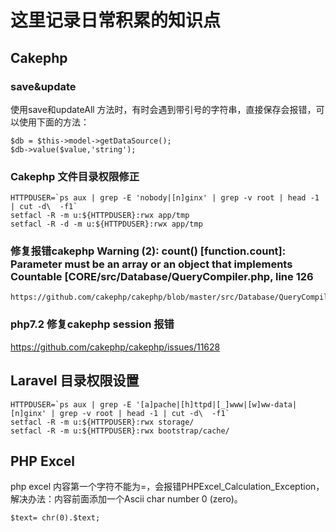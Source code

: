 # 这里记录日常积累的知识点

## Cakephp 

### save&update
使用save和updateAll 方法时，有时会遇到带引号的字符串，直接保存会报错，可以使用下面的方法：

````
$db = $this->model->getDataSource();
$db->value($value,'string');
````    

### Cakephp 文件目录权限修正

````
HTTPDUSER=`ps aux | grep -E 'nobody|[n]ginx' | grep -v root | head -1 | cut -d\  -f1`
setfacl -R -m u:${HTTPDUSER}:rwx app/tmp
setfacl -R -d -m u:${HTTPDUSER}:rwx app/tmp
````
### 修复报错cakephp Warning (2): count() [function.count]: Parameter must be an array or an object that implements Countable [CORE/src/Database/QueryCompiler.php, line 126

```
https://github.com/cakephp/cakephp/blob/master/src/Database/QueryCompiler.php#L128
````

### php7.2 修复cakephp session 报错

https://github.com/cakephp/cakephp/issues/11628

## Laravel 目录权限设置

````
HTTPDUSER=`ps aux | grep -E '[a]pache|[h]ttpd|[_]www|[w]ww-data|[n]ginx' | grep -v root | head -1 | cut -d\  -f1`
setfacl -R -m u:${HTTPDUSER}:rwx storage/
setfacl -R -m u:${HTTPDUSER}:rwx bootstrap/cache/
````

## PHP Excel

php excel 内容第一个字符不能为=，会报错PHPExcel_Calculation_Exception，
解决办法：内容前面添加一个Ascii char number 0 (zero)。
````
$text= chr(0).$text;
````
